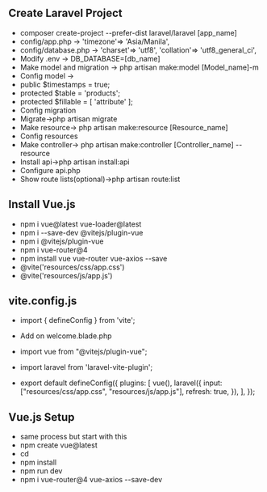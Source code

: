 ## Create Laravel Project

- composer create-project --prefer-dist laravel/laravel [app_name]
- config/app.php -> 'timezone'=> 'Asia/Manila',
- config/database.php -> 'charset'=> 'utf8', 'collation'=> 'utf8_general_ci',
- Modify .env -> DB_DATABASE=[db_name]
- Make model and migration -> php artisan make:model [Model_name]-m
- Config model -> 
- public $timestamps = true; 
- protected $table = 'products';
- protected $fillable = [
    'attribute'
 ];
- Config migration
- Migrate->php artisan migrate
- Make resource-> php artisan make:resource [Resource_name]
- Config resources
- Make controller-> php artisan make:controller [Controller_name] --resource
- Install api->php artisan install:api
- Configure api.php
- Show route lists(optional)->php artisan route:list

## Install Vue.js

- npm i vue@latest vue-loader@latest
- npm i --save-dev @vitejs/plugin-vue
- npm i @vitejs/plugin-vue
- npm i vue-router@4
- npm install vue vue-router vue-axios --save
- @vite('resources/css/app.css')
- @vite('resources/js/app.js')

## vite.config.js
- import { defineConfig } from 'vite';
- Add on welcome.blade.php
- import vue from "@vitejs/plugin-vue"; 
- import laravel from 'laravel-vite-plugin';

- export default defineConfig({
    plugins: [
        vue(),
        laravel({
            input: ["resources/css/app.css", "resources/js/app.js"],
            refresh: true,
        }),
    ],
});

## Vue.js Setup
- same process but start with this
- npm create vue@latest
- cd <your-project-name>
- npm install
- npm run dev
- npm i vue-router@4 vue-axios --save-dev
